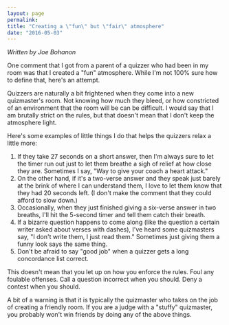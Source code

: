 ```yaml
---
layout: page
permalink: 
title: "Creating a \"fun\" but \"fair\" atmosphere"
date: "2016-05-03"
---
```


_Written by Joe Bohanon_

One comment that I got from a parent of a quizzer who had been in my room was that I created a "fun" atmosphere. While I'm not 100% sure how to define that, here's an attempt.

Quizzers are naturally a bit frightened when they come into a new quizmaster's room. Not knowing how much they bleed, or how constricted of an environment that the room will be can be difficult. I would say that I am brutally strict on the rules, but that doesn't mean that I don't keep the atmosphere light.

Here's some examples of little things I do that helps the quizzers relax a little more:

1. If they take 27 seconds on a short answer, then I'm always sure to let the timer run out just to let them breathe a sigh of relief at how close they are. Sometimes I say, "Way to give your coach a heart attack."
2. On the other hand, if it's a two-verse answer and they speak just barely at the brink of where I can understand them, I love to let them know that they had 20 seconds left. (I don't make the comment that they could afford to slow down.)
3. Occasionally, when they just finished giving a six-verse answer in two breaths, I'll hit the 5-second timer and tell them catch their breath.
4. If a bizarre question happens to come along (like the question a certain writer asked about verses with dashes), I've heard some quizmasters say, "I don't write them, I just read them." Sometimes just giving them a funny look says the same thing.
5. Don't be afraid to say "good job" when a quizzer gets a long concordance list correct.

This doesn't mean that you let up on how you enforce the rules. Foul any foulable offenses. Call a question incorrect when you should. Deny a contest when you should.

A bit of a warning is that it is typically the quizmaster who takes on the job of creating a friendly room. If you are a judge with a "stuffy" quizmaster, you probably won't win friends by doing any of the above things.
